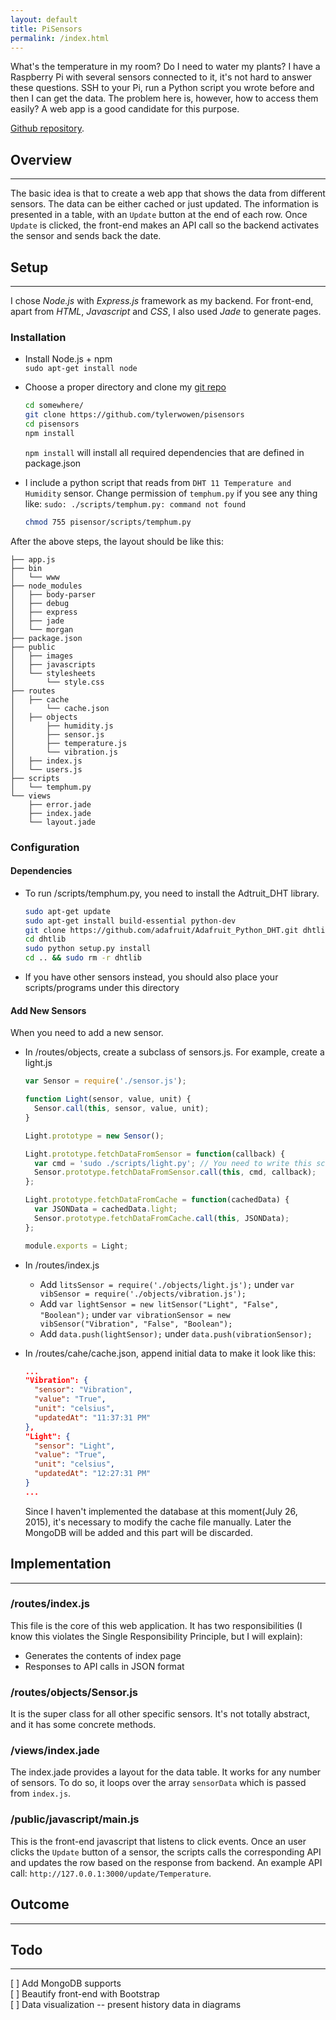 ```yaml
---
layout: default
title: PiSensors
permalink: /index.html
---
```


What's the temperature in my room? Do I need to water my plants? I have a Raspberry Pi with several sensors connected to it, it's not hard to answer these questions. SSH to your Pi, run a Python script you wrote before and then I can get the data. The problem here is, however, how to access them easily? A web app is a good candidate for this purpose.

[Github repository](https://github.com/tylerwowen/pisensors).

## Overview
----------
The basic idea is that to create a web app that shows the data from different sensors. The data can be either cached or just updated. The information is presented in a table, with an `Update` button at the end of each row. Once `Update` is clicked, the front-end makes an API call so the backend activates the sensor and sends back the date.

## Setup
--------
I chose *Node.js* with *Express.js* framework as my backend. For front-end, apart from *HTML*, *Javascript* and *CSS*, I also used *Jade* to generate pages.

### Installation
* Install Node.js + npm  
  `sudo apt-get install node`
* Choose a proper directory and clone my [git repo](https://github.com/tylerwowen/pisensors)

  ```bash
  cd somewhere/
  git clone https://github.com/tylerwowen/pisensors
  cd pisensors
  npm install
  ```

  `npm install` will install all required dependencies that are defined in package.json

* I include a python script that reads from `DHT 11 Temperature and Humidity` sensor. Change permission of `temphum.py` if you see any thing like: `sudo: ./scripts/temphum.py: command not found`

  ```sh
  chmod 755 pisensor/scripts/temphum.py
  ```  

After the above steps, the layout should be like this:

```
├── app.js
├── bin
│   └── www
├── node_modules
│   ├── body-parser
│   ├── debug
│   ├── express
│   ├── jade
│   └── morgan
├── package.json
├── public
│   ├── images
│   ├── javascripts
│   └── stylesheets
│       └── style.css
├── routes
│   ├── cache
│       └── cache.json
│   ├── objects
│       ├── humidity.js
│       ├── sensor.js
│       ├── temperature.js
│       └── vibration.js
│   ├── index.js
│   └── users.js
├── scripts
│   └── temphum.py
└── views
    ├── error.jade
    ├── index.jade
    └── layout.jade
```

### Configuration

#### Dependencies

* To run /scripts/temphum.py, you need to install the Adtruit_DHT library.

  ```bash  
  sudo apt-get update
  sudo apt-get install build-essential python-dev
  git clone https://github.com/adafruit/Adafruit_Python_DHT.git dhtlib
  cd dhtlib
  sudo python setup.py install
  cd .. && sudo rm -r dhtlib
  ```

* If you have other sensors instead, you should also place your scripts/programs under this directory

#### Add New Sensors
When you need to add a new sensor.

* In /routes/objects, create a subclass of sensors.js. For example, create a light.js

  ```javascript
  var Sensor = require('./sensor.js');

  function Light(sensor, value, unit) {
    Sensor.call(this, sensor, value, unit);
  }

  Light.prototype = new Sensor();

  Light.prototype.fetchDataFromSensor = function(callback) {
    var cmd = 'sudo ./scripts/light.py'; // You need to write this script
    Sensor.prototype.fetchDataFromSensor.call(this, cmd, callback);
  };

  Light.prototype.fetchDataFromCache = function(cachedData) {
    var JSONData = cachedData.light;
    Sensor.prototype.fetchDataFromCache.call(this, JSONData);
  };

  module.exports = Light;
  ```

* In /routes/index.js
  * Add `litsSensor = require('./objects/light.js');` under `var vibSensor = require('./objects/vibration.js');`
  * Add `var lightSensor = new litSensor("Light", "False", "Boolean");` under `var vibrationSensor = new vibSensor("Vibration", "False", "Boolean");`
  * Add `data.push(lightSensor);` under `data.push(vibrationSensor);`

* In /routes/cahe/cache.json, append initial data to make it look like this:

  ```json
  ...
  "Vibration": {
    "sensor": "Vibration",
    "value": "True",
    "unit": "celsius",
    "updatedAt": "11:37:31 PM"
  },
  "Light": {
    "sensor": "Light",
    "value": "True",
    "unit": "celsius",
    "updatedAt": "12:27:31 PM"
  }
  ...
  ```

    Since I haven't implemented the database at this moment(July 26, 2015), it's necessary to modify the cache file manually. Later the MongoDB will be added and this part will be discarded.

## Implementation
------------------

### /routes/index.js
This file is the core of this web application. It has two responsibilities (I know this violates the Single Responsibility Principle, but I will explain):
  * Generates the contents of index page
  * Responses to API calls in JSON format

### /routes/objects/Sensor.js
It is the super class for all other specific sensors. It's not totally abstract, and it has some concrete methods.

### /views/index.jade
The index.jade provides a layout for the data table. It works for any number of sensors. To do so, it loops over the array `sensorData` which is passed from `index.js`.  
### /public/javascript/main.js
This is the front-end javascript that listens to click events. Once an user clicks the `Update` button of a sensor, the scripts calls the corresponding API and updates the row based on the response from backend. An example API call: `http://127.0.0.1:3000/update/Temperature`.

## Outcome
----------

## Todo
-------
[ ] Add MongoDB supports  
[ ] Beautify front-end with Bootstrap  
[ ] Data visualization -- present history data in diagrams
